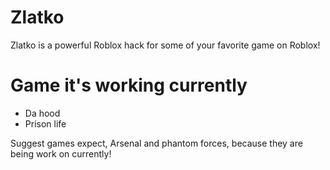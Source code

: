 # Zlatko
  Zlatko is a powerful Roblox hack for some of your favorite game on Roblox!
# Game it's working currently
* Da hood
* Prison life

Suggest games expect, Arsenal and phantom forces, because they are being work on currently!
